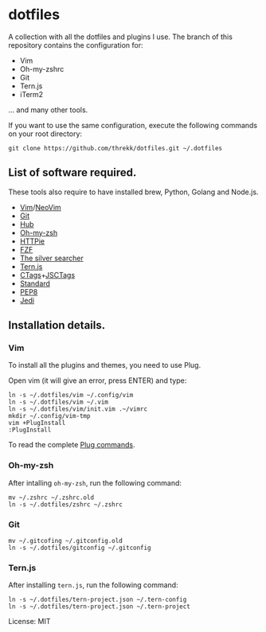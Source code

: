 # dotfiles

A collection with all the dotfiles and plugins I use. The branch of this
repository contains the configuration for:

- Vim
- Oh-my-zshrc
- Git
- Tern.js
- iTerm2

... and many other tools.

If you want to use the same configuration, execute the following commands on
your root directory:

```
git clone https://github.com/threkk/dotfiles.git ~/.dotfiles
```
## List of software required.
These tools also require to have installed brew, Python, Golang and Node.js.
- [Vim](https://github.com/vim/vim)/[NeoVim](https://github.com/neovim/neovim)
- [Git](https://github.com/git/git)
- [Hub](https://github.com/github/hub)
- [Oh-my-zsh](https://github.com/robbyrussell/oh-my-zsh)
- [HTTPie](https://httpie.org/)
- [FZF](https://github.com/junegunn/fzf)
- [The silver searcher](https://github.com/ggreer/the_silver_searcher)
- [Tern.js](https://github.com/ternjs/tern)
- [CTags](http://ctags.sourceforge.net/)+[JSCTags](https://github.com/ramitos/jsctags)
- [Standard](https://standardjs.com/)
- [PEP8](https://pypi.python.org/pypi/pep8)
- [Jedi](https://github.com/davidhalter/jedi)

## Installation details.
### Vim
To install all the plugins and themes, you need to use Plug.

Open vim (it will give an error, press ENTER) and type:
```
ln -s ~/.dotfiles/vim ~/.config/vim
ln -s ~/.dotfiles/vim ~/.vim
ln -s ~/.dotfiles/vim/init.vim .~/vimrc
mkdir ~/.config/vim-tmp
vim +PlugInstall
:PlugInstall
```
To read the complete [Plug commands](https://github.com/junegunn/vim-plug).
### Oh-my-zsh
After intalling `oh-my-zsh`, run the following command:
```
mv ~/.zshrc ~/.zshrc.old
ln -s ~/.dotfiles/zshrc ~/.zshrc
```
### Git
```
mv ~/.gitcofing ~/.gitconfig.old
ln -s ~/.dotfiles/gitconfig ~/.gitconfig
```
### Tern.js
After installing `tern.js`, run the following command:
```
ln -s ~/.dotfiles/tern-project.json ~/.tern-config
ln -s ~/.dotfiles/tern-project.json ~/.tern-project
```

License: MIT
